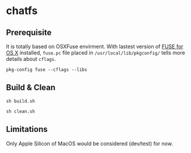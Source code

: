 # chatfs


## Prerequisite

 It is totally based on OSXFuse envirment. With lastest version of [FUSE for OS X](https://osxfuse.github.io/) installed, `fuse.pc` file placed in `/usr/local/lib/pkgconfig/` tells more details about `cflags`.

 `pkg-config fuse --cflags --libs`

## Build & Clean

 `sh build.sh`
 
 `sh clean.sh`


## Limitations

Only Apple Silicon of MacOS would be considered (dev/test) for now.
